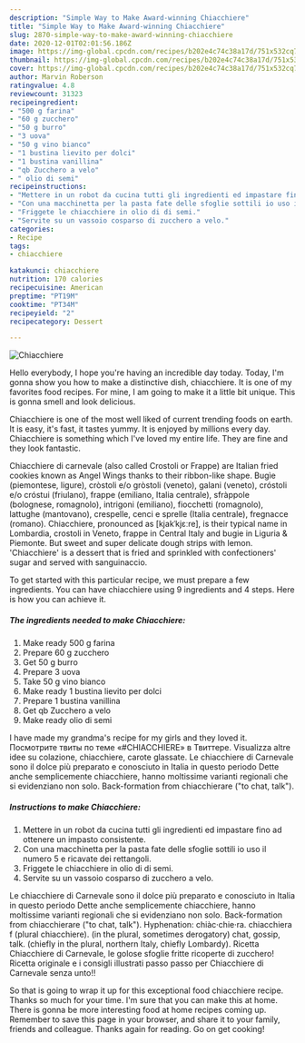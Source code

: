 ```yaml
---
description: "Simple Way to Make Award-winning Chiacchiere"
title: "Simple Way to Make Award-winning Chiacchiere"
slug: 2870-simple-way-to-make-award-winning-chiacchiere
date: 2020-12-01T02:01:56.186Z
image: https://img-global.cpcdn.com/recipes/b202e4c74c38a17d/751x532cq70/chiacchiere-recipe-main-photo.jpg
thumbnail: https://img-global.cpcdn.com/recipes/b202e4c74c38a17d/751x532cq70/chiacchiere-recipe-main-photo.jpg
cover: https://img-global.cpcdn.com/recipes/b202e4c74c38a17d/751x532cq70/chiacchiere-recipe-main-photo.jpg
author: Marvin Roberson
ratingvalue: 4.8
reviewcount: 31323
recipeingredient:
- "500 g farina"
- "60 g zucchero"
- "50 g burro"
- "3 uova"
- "50 g vino bianco"
- "1 bustina lievito per dolci"
- "1 bustina vanillina"
- "qb Zucchero a velo"
- " olio di semi"
recipeinstructions:
- "Mettere in un robot da cucina tutti gli ingredienti ed impastare fino ad ottenere un impasto consistente."
- "Con una macchinetta per la pasta fate delle sfoglie sottili io uso il numero 5 e ricavate dei rettangoli."
- "Friggete le chiacchiere in olio di di semi."
- "Servite su un vassoio cosparso di zucchero a velo."
categories:
- Recipe
tags:
- chiacchiere

katakunci: chiacchiere 
nutrition: 170 calories
recipecuisine: American
preptime: "PT19M"
cooktime: "PT34M"
recipeyield: "2"
recipecategory: Dessert

---
```



![Chiacchiere](https://img-global.cpcdn.com/recipes/b202e4c74c38a17d/751x532cq70/chiacchiere-recipe-main-photo.jpg)

Hello everybody, I hope you're having an incredible day today. Today, I'm gonna show you how to make a distinctive dish, chiacchiere. It is one of my favorites food recipes. For mine, I am going to make it a little bit unique. This is gonna smell and look delicious.

Chiacchiere is one of the most well liked of current trending foods on earth. It is easy, it's fast, it tastes yummy. It is enjoyed by millions every day. Chiacchiere is something which I've loved my entire life. They are fine and they look fantastic.

Chiacchiere di carnevale (also called Crostoli or Frappe) are Italian fried cookies known as Angel Wings thanks to their ribbon-like shape. Bugìe (piemontese, ligure), cròstoli e/o gròstoli (veneto), galani (veneto), cróstoli e/o cróstui (friulano), frappe (emiliano, Italia centrale), sfràppole (bolognese, romagnolo), intrigoni (emiliano), fiocchetti (romagnolo), lattughe (mantovano), crespelle, cenci e sprelle (Italia centrale), fregnacce (romano). Chiacchiere, pronounced as [kjakˈkjɛːre], is their typical name in Lombardia, crostoli in Veneto, frappe in Central Italy and bugie in Liguria &amp; Piemonte. But sweet and super delicate dough strips with lemon. &#39;Chiacchiere&#39; is a dessert that is fried and sprinkled with confectioners&#39; sugar and served with sanguinaccio.


To get started with this particular recipe, we must prepare a few ingredients. You can have chiacchiere using 9 ingredients and 4 steps. Here is how you can achieve it.

<!--inarticleads1-->

##### The ingredients needed to make Chiacchiere:

1. Make ready 500 g farina
1. Prepare 60 g zucchero
1. Get 50 g burro
1. Prepare 3 uova
1. Take 50 g vino bianco
1. Make ready 1 bustina lievito per dolci
1. Prepare 1 bustina vanillina
1. Get qb Zucchero a velo
1. Make ready  olio di semi


I have made my grandma&#39;s recipe for my girls and they loved it. Посмотрите твиты по теме «#CHIACCHIERE» в Твиттере. Visualizza altre idee su colazione, chiacchiere, carote glassate. Le chiacchiere di Carnevale sono il dolce più preparato e conosciuto in Italia in questo periodo Dette anche semplicemente chiacchiere, hanno moltissime varianti regionali che si evidenziano non solo. Back-formation from chiacchierare (&#34;to chat, talk&#34;). 

<!--inarticleads2-->

##### Instructions to make Chiacchiere:

1. Mettere in un robot da cucina tutti gli ingredienti ed impastare fino ad ottenere un impasto consistente.
1. Con una macchinetta per la pasta fate delle sfoglie sottili io uso il numero 5 e ricavate dei rettangoli.
1. Friggete le chiacchiere in olio di di semi.
1. Servite su un vassoio cosparso di zucchero a velo.


Le chiacchiere di Carnevale sono il dolce più preparato e conosciuto in Italia in questo periodo Dette anche semplicemente chiacchiere, hanno moltissime varianti regionali che si evidenziano non solo. Back-formation from chiacchierare (&#34;to chat, talk&#34;). Hyphenation: chiàc‧chie‧ra. chiacchiera f (plural chiacchiere). (in the plural, sometimes derogatory) chat, gossip, talk. (chiefly in the plural, northern Italy, chiefly Lombardy). Ricetta Chiacchiere di Carnevale, le golose sfoglie fritte ricoperte di zucchero! Ricetta originale e i consigli illustrati passo passo per Chiacchiere di Carnevale senza unto!! 

So that is going to wrap it up for this exceptional food chiacchiere recipe. Thanks so much for your time. I'm sure that you can make this at home. There is gonna be more interesting food at home recipes coming up. Remember to save this page in your browser, and share it to your family, friends and colleague. Thanks again for reading. Go on get cooking!
